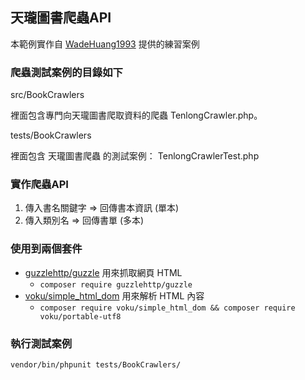 ## 天瓏圖書爬蟲API

本範例實作自 [WadeHuang1993](https://github.com/WadeHuang1993/test-automation-dojo/tree/main/originPHP/Src/BookCrawlers) 提供的練習案例

### 爬蟲測試案例的目錄如下

src/BookCrawlers

裡面包含專門向天瓏圖書爬取資料的爬蟲 TenlongCrawler.php。

tests/BookCrawlers

裡面包含 天瓏圖書爬蟲 的測試案例： TenlongCrawlerTest.php

### 實作爬蟲API

1. 傳入書名關鍵字 => 回傳書本資訊 (單本)
2. 傳入類別名 => 回傳書單 (多本)

### 使用到兩個套件

- [guzzlehttp/guzzle](https://github.com/guzzle/guzzle) 用來抓取網頁 HTML
  - `composer require guzzlehttp/guzzle`
- [voku/simple_html_dom](https://github.com/voku/simple_html_dom) 用來解析 HTML 內容
  - `composer require voku/simple_html_dom && composer require voku/portable-utf8`


### 執行測試案例

```bash
vendor/bin/phpunit tests/BookCrawlers/
```